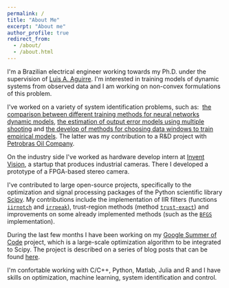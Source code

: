 ```yaml
---
permalink: /
title: "About Me"
excerpt: "About me"
author_profile: true
redirect_from: 
  - /about/
  - /about.html
---
```


I'm a Brazilian electrical engineer working towards my Ph.D. under the supervision of [Luis A. Aguirre](https://scholar.google.com.br/citations?user=_zkC6_kAAAAJ&hl=en). I'm interested in training models of dynamic systems from observed data and I am working on non-convex formulations of this problem.

I've worked on a variety of system identification problems, such as:  [the comparison between different training methods for neural networks dynamic models](https://arxiv.org/abs/1706.07119v1), [the estimation of output error models using multiple shooting](https://antonior92.github.io/files/2017-IFAC.pdf) and [the develop of methods for choosing data windows to train empirical models](http://www.sciencedirect.com/science/article/pii/S2405896315008915). The latter was my contribution to a R&D project with [Petrobras Oil Company](http://www.petrobras.com.br/en/).

On the industry side I've worked as hardware develop intern at [Invent Vision](http://www.ivision.ind.br), a startup that produces industrial cameras. There I developed a prototype of a FPGA-based stereo camera. 

I've contributed to large open-source projects, specifically to the optimization and signal processing packages of the Python scientific library [Scipy](https://www.scipy.org/scipylib/index.html). My contributions include the implementation of IIR filters (functions [``iirnotch``](http://scipy.github.io/devdocs/generated/scipy.signal.iirnotch.html#scipy.signal.iirnotch) and [``irrpeak``](http://scipy.github.io/devdocs/generated/scipy.signal.iirpeak.html#scipy.signal.iirpeak)), trust-region methods (method [``trust-exact``](http://scipy.github.io/devdocs/optimize.minimize-trustexact.html)) and  improvements on some already implemented methods (such as the [``BFGS``](http://scipy.github.io/devdocs/optimize.minimize-bfgs.html) implementation). 

During the last few months I have been working on my [Google Summer of Code](https://summerofcode.withgoogle.com) project, which is a large-scale optimization algorithm to be integrated to Scipy. The project is described on a series of blog posts that can be found [here](https://antonior92.github.io/tags/#gsoc-2017).

I'm confortable working with C/C++, Python, Matlab, Julia and R and I have skills on optimization, machine learning, system identification and control.




